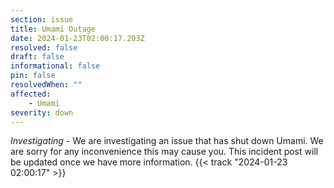 ```yaml
---
section: issue
title: Umami Outage
date: 2024-01-23T02:00:17.203Z
resolved: false
draft: false
informational: false
pin: false
resolvedWhen: ""
affected:
    - Umami
severity: down
---
```

*Investigating* - We are investigating an issue that has shut down Umami. We are sorry for any inconvenience this may cause you. This incident post will be updated once we have more information. {{< track "2024-01-23 02:00:17" >}}